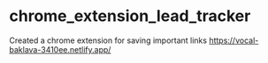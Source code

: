 # chrome_extension_lead_tracker
Created a chrome extension for saving important links
https://vocal-baklava-3410ee.netlify.app/
